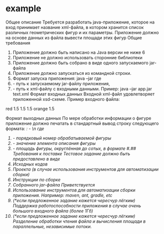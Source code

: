 # example
Общее описание 
Требуется разработать java-приложение, которое на вход принимает название xml-файла, в котором хранится список различных геометрических фигур и их параметры. Приложение должно на основе данных из файла вывести площади этих фигур
Общие требования
1. Приложение должно быть написано на Java версии не ниже 6
2. Приложение не должно использовать сторонние библиотеки 
3. Приложение должно быть собрано в виде одного запускаемого jar-файла
4. Приложение должно запускаться из командной строки. 
5. Формат запуска приложения: 
java –jar <jar-name> <file-name>
где 
1. <jar-name> - путь к запускаемому jar-файлу приложения, 
2. <file-name> - путь к xml-файлу с входными данными. 
Пример: java –jar app.jar text.xml
Формат входных данных
Входной xml-файл удовлетворяет приложенной xsd-схеме. 
Пример входного файла:
<shapes>
  <triangle>
    <color>red</color>
    <side>1.5</side>
    <side>1.5</side>
    <side>1.5</side>
  </triangle>
  <circle>
    <color>orange</color>
    <diameter>1.5</diameter>
  </circle>
</shapes>

Формат выходных данных
По мере обработки информации о фигуре приложение должно печатать в стандартный вывод строку следующего формата:
<i>: <color> - <area>\n
где 
1. <i> - порядковый номер обрабатываемой фигуры
2. <color> - значение элемента <color> описания фигуры
3. <area> - площадь фигуры, округлённая до сотых, в формате #.##
Требования к поставке
Тестовое задание должно быть предоставлено в виде
1. Исходных кодов
2. Проекта (в случае использования инструментов для автоматизации сборки)
3. Инструкции по сборке
4. Собранного jar-файла
Приветствуется
1. Использование инструментов для автоматизации сборки приложения. Например: maven, ant, gradle, etc
2. (*если предложенное задание кажется чересчур лёгким) Поддержка работоспособности приложения в случае очень большого входного файла (более 1Гб)
3. (*если предложенное задание кажется чересчур лёгким) Разделение обработки чтения файла и вычисления площади в параллельные, независимые потоки.
